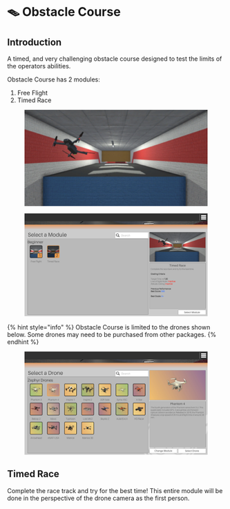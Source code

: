 # 🪤 Obstacle Course

## Introduction

A timed, and very challenging obstacle course designed to test the limits of the operators abilities.&#x20;

Obstacle Course has 2 modules:

1. Free Flight
2. Timed Race

<figure><img src="../../.gitbook/assets/image (55).png" alt=""><figcaption></figcaption></figure>

<figure><img src="../../.gitbook/assets/image (84).png" alt=""><figcaption></figcaption></figure>

{% hint style="info" %}
Obstacle Course is limited to the drones shown below. Some drones may need to be purchased from other packages.
{% endhint %}

<figure><img src="../../.gitbook/assets/image (11).png" alt=""><figcaption></figcaption></figure>

## Timed Race

Complete the race track and try for the best time! This entire module will be done in the perspective of the drone camera as the first person.

<figure><img src="../../.gitbook/assets/image (72).png" alt=""><figcaption></figcaption></figure>

<figure><img src="../../.gitbook/assets/image (74).png" alt=""><figcaption></figcaption></figure>

<figure><img src="../../.gitbook/assets/image (75).png" alt=""><figcaption></figcaption></figure>

<figure><img src="../../.gitbook/assets/image (76).png" alt=""><figcaption></figcaption></figure>

<figure><img src="../../.gitbook/assets/image (77).png" alt=""><figcaption></figcaption></figure>

<figure><img src="../../.gitbook/assets/image (78).png" alt=""><figcaption></figcaption></figure>
